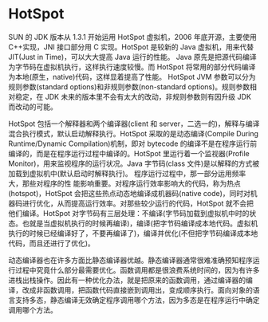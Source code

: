 # HotSpot

SUN 的 JDK 版本从 1.3.1 开始运用 HotSpot 虚拟机，2006 年底开源，主要使用 C++实现，JNI 接口部分用 C 实现。HotSpot 是较新的 Java 虚拟机，用来代替 JIT(Just in Time)，可以大大提高 Java 运行的性能。 Java 原先是把源代码编译为字节码在虚拟机执行，这样执行速度较慢。而 HotSpot 将常用的部分代码编译为本地(原生，native)代码，这样显着提高了性能。 HotSpot JVM 参数可以分为规则参数(standard options)和非规则参数(non-standard options)。规则参数相对稳定，在 JDK 未来的版本里不会有太大的改动，非规则参数则有因升级 JDK 而改动的可能。

HotSpot 包括一个解释器和两个编译器(client 和 server，二选一的)，解释与编译混合执行模式，默认启动解释执行。HotSpot 采取的是动态编译(Compile During Runtime/Dynamic Compilation)机制，即对 bytecode 的编译不是在程序运行前编译的，而是在程序运行过程中编译的。HotSpot 里运行着一个监视器(Profile Monitor)，用来监视程序的运行状况。Java 字节码(class 文件)是以解释的方式被加载到虚拟机中(默认启动时解释执行)。 程序运行过程中，那一部分运用频率大，那些对程序的性 能影响重要。对程序运行效率影响大的代码，称为热点(hotspot)，HotSpot 会把这些热点动态地编译成机器码(native code)，同时对机器码进行优化，从而提高运行效率。对那些较少运行的代码，HotSpot 就不会把他们编译。HotSpot 对字节码有三层处理：不编译(字节码加载到虚拟机中时的状态。也就是当虚拟机执行的时候再编译)，编译(把字节码编译成本地代码。虚拟机执行的时候已经编译好了，不要再编译了)，编译并优化(不但把字节码编译成本地代码，而且还进行了优化)。

动态编译器也在许多方面比静态编译器优越。静态编译器通常很难准确预知程序运行过程中究竟什么部分最需要优化。函数调用都是很浪费系统时间的，因为有许多进栈出栈操作。因此有一种优化办法，就是把原来的函数调用，通过编译器的编译，改成非函数调用，把函数代码直接嵌到调用出，变成顺序执行。面向对象的语言支持多态，静态编译无效确定程序调用哪个方法，因为多态是在程序运行中确定调用哪个方法。
